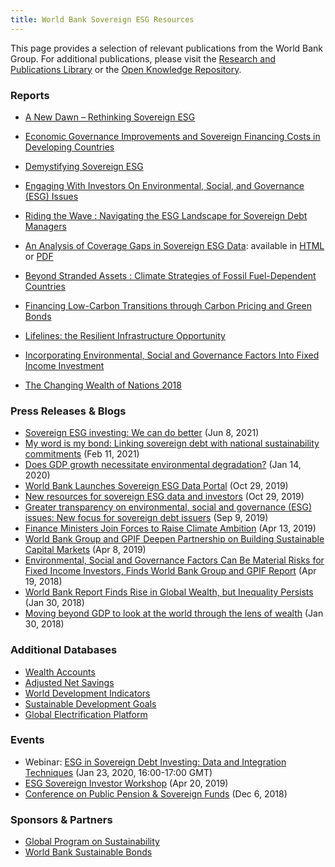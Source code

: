 ```yaml
---
title: World Bank Sovereign ESG Resources
---
```


This page provides a selection of relevant publications from the World Bank Group.
For additional publications, please visit the [Research and Publications Library](https://www.worldbank.org/en/research)
or the [Open Knowledge Repository](https://openknowledge.worldbank.org).

### Reports

* [A New Dawn – Rethinking Sovereign ESG](https://documents.worldbank.org/curated/en/694901623100755591)
  <!-- (Jun 7, 2021) -->

* [Economic Governance Improvements and Sovereign Financing Costs in Developing Countries](https://documents.worldbank.org/curated/en/565681620234717531)
  <!-- (May 5, 2021) -->

* [Demystifying Sovereign ESG](https://openknowledge.worldbank.org/handle/10986/35586)
  <!-- (Dec 31, 2020) -->

* [Engaging With Investors On Environmental, Social, and Governance (ESG) Issues](http://pubdocs.worldbank.org/en/375981604591250621/World-Bank-ESG-Guide-2020-FINAL-11-5-2020)
  <!-- (Nov 5, 2020) -->

* [Riding the Wave : Navigating the ESG Landscape for Sovereign Debt Managers](https://openknowledge.worldbank.org/handle/10986/34673)
  <!-- (Oct 22, 2020) -->

* [An Analysis of Coverage Gaps in Sovereign ESG Data][esg-gaps-html]: available in [HTML][esg-gaps-html] or [PDF][esg-gaps-pdf]
  <!-- (Aug 26, 2020) -->

* [Beyond Stranded Assets : Climate Strategies of Fossil Fuel-Dependent Countries](https://www.bookdepository.com/Beyond-Stranded-Assets-Grzegorz-Peszko/9781464813405)
  <!-- (Nov 30, 2019) -->

* [Financing Low-Carbon Transitions through Carbon Pricing and Green Bonds](http://documents.worldbank.org/curated/en/808771566321852359)
  <!-- (Aug 20, 2019) -->
 
* [Lifelines: the Resilient Infrastructure Opportunity](https://openknowledge.worldbank.org/handle/10986/31805)
  <!-- (Jun 19, 2019) -->

* [Incorporating Environmental, Social and Governance Factors Into Fixed Income Investment](http://documents.worldbank.org/curated/en/913961524150628959)
  <!-- (Apr 19, 2018) -->

* [The Changing Wealth of Nations 2018](https://openknowledge.worldbank.org/handle/10986/29001)
  <!-- (Jan 30, 2018) -->

### Press Releases & Blogs

* [Sovereign ESG investing: We can do better](https://blogs.worldbank.org/psd/sovereign-esg-investing-we-can-do-better)
  (Jun 8, 2021)
* [My word is my bond: Linking sovereign debt with national sustainability commitments](https://blogs.worldbank.org/climatechange/my-word-my-bond-linking-sovereign-debt-national-sustainability-commitments)
  (Feb 11, 2021)
* [Does GDP growth necessitate environmental degradation?](https://blogs.worldbank.org/opendata/does-gdp-growth-necessitate-environmental-degradation)
  (Jan 14, 2020)
* [World Bank Launches Sovereign ESG Data Portal](https://www.worldbank.org/en/news/press-release/2019/10/29/world-bank-launches-sovereign-esg-data-portal)
  (Oct 29, 2019)
* [New resources for sovereign ESG data and investors](http://blogs.worldbank.org/opendata/new-resources-sovereign-esg-data-and-investors)
  (Oct 29, 2019)
* [Greater transparency on environmental, social and governance (ESG) issues: New focus for sovereign debt issuers](https://blogs.worldbank.org/voices/greater-transparency-environmental-social-and-governance-esg-issues-new-focus-sovereign-debt)
  (Sep 9, 2019)
* [Finance Ministers Join Forces to Raise Climate Ambition](https://www.worldbank.org/en/news/press-release/2019/04/13/coalition-of-finance-ministers-for-climate-action)
  (Apr 13, 2019)
* [World Bank Group and GPIF Deepen Partnership on Building Sustainable Capital Markets](https://www.worldbank.org/en/news/press-release/2019/04/08/world-bank-group-and-gpif-deepen-partnership-on-building-sustainable-capital-markets)
  (Apr 8, 2019)
* [Environmental, Social and Governance Factors Can Be Material Risks for Fixed Income Investors, Finds World Bank Group and GPIF Report](https://www.worldbank.org/en/news/press-release/2018/04/19/environmental-social-and-governance-factors-can-be-material-risks-for-fixed-income-investors-finds-world-bank-group-and-gpif-report)
  (Apr 19, 2018)
* [World Bank Report Finds Rise in Global Wealth, but Inequality Persists](https://www.worldbank.org/en/news/press-release/2018/01/30/world-bank-report-finds-rise-in-global-wealth-but-inequality-persists)
  (Jan 30, 2018)
* [Moving beyond GDP to look at the world through the lens of wealth](https://www.worldbank.org/en/news/feature/2018/01/30/moving-beyond-gdp-to-look-at-the-world-through-the-lens-of-wealth)
  (Jan 30, 2018)


### Additional Databases

* [Wealth Accounts](https://datacatalog.worldbank.org/dataset/wealth-accounting)
* [Adjusted Net Savings](https://datacatalog.worldbank.org/dataset/adjusted-net-savings)
* [World Development Indicators](https://datacatalog.worldbank.org/dataset/world-development-indicators)
* [Sustainable Development Goals](http://datatopics.worldbank.org/sdgs/)
* [Global Electrification Platform](https://electrifynow.energydata.info)

### Events

* Webinar: [ESG in Sovereign Debt Investing: Data and Integration Techniques](https://www.unpri.org/events/webinar-esg-in-sovereign-debt-investing-data-and-integration-techniques/5181.article)
  (Jan 23, 2020, 16:00-17:00 GMT)
* [ESG Sovereign Investor Workshop](http://www.worldbank.org/en/events/2019/04/10/esg-sovereign-investor-workshop)
  (Apr 20, 2019)
* [Conference on Public Pension & Sovereign Funds](https://www8.gsb.columbia.edu/cjeb/sites/cjeb/files/CJEB-Report_Conference-Pension-Sovereign-Funds_2.08.19%20with%20pictures.pdf)
  (Dec 6, 2018)



### Sponsors & Partners

* [Global Program on Sustainability](https://www.worldbank.org/en/programs/global-program-on-sustainability)
* [World Bank Sustainable Bonds](http://treasury.worldbank.org/en/about/unit/treasury/ibrd/ibrd-sustainable-development-bonds)

[esg-gaps-html]: https://worldbank.github.io/ESG_gaps_research/
[esg-gaps-pdf]:  https://worldbank.github.io/ESG_gaps_research/ESG_gaps_research.pdf

